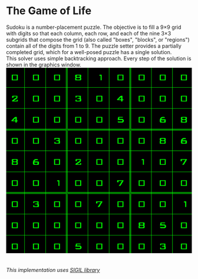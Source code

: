 # The Game of Life

Sudoku is a number-placement puzzle. The objective is to fill a 9×9 grid with digits so that each column, each row, and each of the nine 3×3 subgrids that compose the grid (also called "boxes", "blocks", or "regions") contain all of the digits from 1 to 9. The puzzle setter provides a partially completed grid, which for a well-posed puzzle has a single solution.\
This solver uses simple backtracking approach. Every step of the solution is shown in the graphics window.\
![Visualization](https://github.com/walking-machine/Projects/blob/master/C%20and%20C%2B%2B/Sudoku%20Solver/sudokucpp.gif)\
\
\
*This implementation uses [SIGIL library](http://www.libsigil.com/)*
